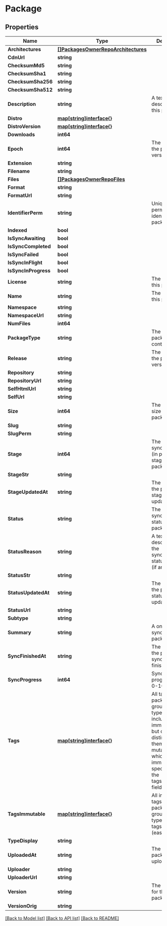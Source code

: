 # Package

## Properties

Name | Type | Description | Notes
------------ | ------------- | ------------- | -------------
**Architectures** | [**[]PackagesOwnerRepoArchitectures**](_packages__owner___repo___architectures.md) |  | [optional] 
**CdnUrl** | **string** |  | [optional] 
**ChecksumMd5** | **string** |  | [optional] 
**ChecksumSha1** | **string** |  | [optional] 
**ChecksumSha256** | **string** |  | [optional] 
**ChecksumSha512** | **string** |  | [optional] 
**Description** | **string** | A textual description of this package. | [optional] 
**Distro** | [**map[string]interface{}**](.md) |  | [optional] 
**DistroVersion** | [**map[string]interface{}**](.md) |  | [optional] 
**Downloads** | **int64** |  | [optional] 
**Epoch** | **int64** | The epoch of the package version (if any). | [optional] 
**Extension** | **string** |  | [optional] 
**Filename** | **string** |  | [optional] 
**Files** | [**[]PackagesOwnerRepoFiles**](_packages__owner___repo___files.md) |  | [optional] 
**Format** | **string** |  | [optional] 
**FormatUrl** | **string** |  | [optional] 
**IdentifierPerm** | **string** | Unique and permanent identifier for the package. | [optional] 
**Indexed** | **bool** |  | [optional] 
**IsSyncAwaiting** | **bool** |  | [optional] 
**IsSyncCompleted** | **bool** |  | [optional] 
**IsSyncFailed** | **bool** |  | [optional] 
**IsSyncInFlight** | **bool** |  | [optional] 
**IsSyncInProgress** | **bool** |  | [optional] 
**License** | **string** | The license of this package. | [optional] 
**Name** | **string** | The name of this package. | [optional] 
**Namespace** | **string** |  | [optional] 
**NamespaceUrl** | **string** |  | [optional] 
**NumFiles** | **int64** |  | [optional] 
**PackageType** | **string** | The type of package contents. | [optional] 
**Release** | **string** | The release of the package version (if any). | [optional] 
**Repository** | **string** |  | [optional] 
**RepositoryUrl** | **string** |  | [optional] 
**SelfHtmlUrl** | **string** |  | [optional] 
**SelfUrl** | **string** |  | [optional] 
**Size** | **int64** | The calculated size of the package. | [optional] 
**Slug** | **string** |  | [optional] 
**SlugPerm** | **string** |  | [optional] 
**Stage** | **int64** | The synchronisation (in progress) stage of the package. | [optional] 
**StageStr** | **string** |  | [optional] 
**StageUpdatedAt** | **string** | The datetime the package stage was updated at. | [optional] 
**Status** | **string** | The synchronisation status of the package. | [optional] 
**StatusReason** | **string** | A textual description for the synchronous status reason (if any | [optional] 
**StatusStr** | **string** |  | [optional] 
**StatusUpdatedAt** | **string** | The datetime the package status was updated at. | [optional] 
**StatusUrl** | **string** |  | [optional] 
**Subtype** | **string** |  | [optional] 
**Summary** | **string** | A one-liner synopsis of this package. | [optional] 
**SyncFinishedAt** | **string** | The datetime the package sync was finished at. | [optional] 
**SyncProgress** | **int64** | Synchronisation progress (from 0-100) | [optional] 
**Tags** | [**map[string]interface{}**](.md) | All tags on the package, grouped by tag type. This includes immutable tags, but doesn&#39;t distinguish them from mutable. To see which tags are immutable specifically, see the tags_immutable field. | [optional] 
**TagsImmutable** | [**map[string]interface{}**](.md) | All immutable tags on the package, grouped by tag type. Immutable tags cannot be (easily) deleted. | [optional] 
**TypeDisplay** | **string** |  | [optional] 
**UploadedAt** | **string** | The date this package was uploaded. | [optional] 
**Uploader** | **string** |  | [optional] 
**UploaderUrl** | **string** |  | [optional] 
**Version** | **string** | The raw version for this package. | [optional] 
**VersionOrig** | **string** |  | [optional] 

[[Back to Model list]](../README.md#documentation-for-models) [[Back to API list]](../README.md#documentation-for-api-endpoints) [[Back to README]](../README.md)


